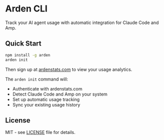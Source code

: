 # Arden CLI

Track your AI agent usage with automatic integration for Claude Code and Amp.

## Quick Start

```bash
npm install -g arden
arden init
```

Then sign up at [ardenstats.com](https://ardenstats.com) to view your usage analytics.

The `arden init` command will:
- Authenticate with ardenstats.com
- Detect Claude Code and Amp on your system  
- Set up automatic usage tracking
- Sync your existing usage history

## License

MIT - see [LICENSE](LICENSE) file for details.
